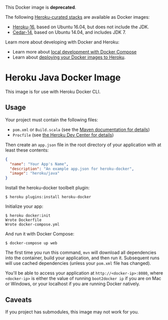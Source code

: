 This Docker image is **deprecated**.  

The following [Heroku-curated stacks](https://devcenter.heroku.com/articles/stack) are available as Docker images:
* [Heroku-16](https://hub.docker.com/r/heroku/heroku/), based on Ubuntu 16.04, but does not include the JDK.  
* [Cedar-14](https://hub.docker.com/r/heroku/cedar/), based on Ubuntu 14.04, and includes JDK 7.

Learn more about developing with Docker and Heroku:
* Learn more about [local development with Docker Compose](https://devcenter.heroku.com/articles/local-development-with-docker-compose) 
* Learn about [deploying your Docker images to Heroku](https://devcenter.heroku.com/articles/container-registry-and-runtime). 

# Heroku Java Docker Image

This image is for use with Heroku Docker CLI.

## Usage

Your project must contain the following files:

* `pom.xml` or `Build.scala` (see the [Maven documentation for details](https://maven.apache.org/guides/index.html))
* `Procfile` (see [the Heroku Dev Center for details](https://devcenter.heroku.com/articles/procfile))

Then create an `app.json` file in the root directory of your application with
at least these contents:

```json
{
  "name": "Your App's Name",
  "description": "An example app.json for heroku-docker",
  "image": "heroku/java"
}
```

Install the heroku-docker toolbelt plugin:

```sh-session
$ heroku plugins:install heroku-docker
```

Initialize your app:

```sh-session
$ heroku docker:init
Wrote Dockerfile
Wrote docker-compose.yml
```

And run it with Docker Compose:

```sh-session
$ docker-compose up web
```

The first time you run this command, `mvn` will download all dependencies into
the container, build your application, and then run it. Subsequent runs will
use cached dependencies (unless your `pom.xml` file has changed).

You'll be able to access your application at `http://<docker-ip>:8080`, where
`<docker-ip>` is either the value of running `boot2docker ip` if you are on Mac
or Windows, or your localhost if you are running Docker natively.

## Caveats

If you project has submodules, this image may not work for you.
